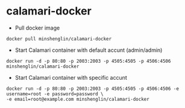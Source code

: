 # calamari-docker

- Pull docker image

```shell
docker pull minshenglin/calamari-docker
```

- Start Calamari container with default accunt (admin/admin)
```shell
docker run -d -p 80:80 -p 2003:2003 -p 4505:4505 -p 4506:4506 minshenglin/calamari-docker
```

- Start Calamari container with specific accunt
```shell
docker run -d -p 80:80 -p 2003:2003 -p 4505:4505 -p 4506:4506 -e username=root -e password=password \
-e email=root@example.com minshenglin/calamari-docker
```

